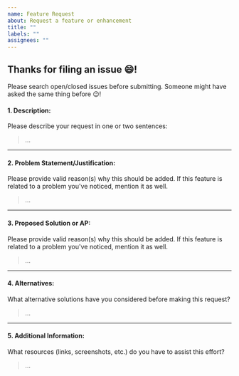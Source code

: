 ```yaml
---
name: Feature Request
about: Request a feature or enhancement
title: ""
labels: ""
assignees: ""
---
```


## Thanks for filing an issue 😄!

Please search open/closed issues before submitting. Someone might have asked the same thing before 😉!

#### 1. Description:

Please describe your request in one or two sentences:

> ...

---

#### 2. Problem Statement/Justification:

Please provide valid reason(s) why this should be added.
If this feature is related to a problem you've noticed, mention it as well.

> ...

---

#### 3. Proposed Solution or AP:

Please provide valid reason(s) why this should be added.
If this feature is related to a problem you've noticed, mention it as well.

> ...

---

#### 4. Alternatives:

What alternative solutions have you considered before making this request?

> ...

---

#### 5. Additional Information:

What resources (links, screenshots, etc.) do you have to assist this effort?

> ...
